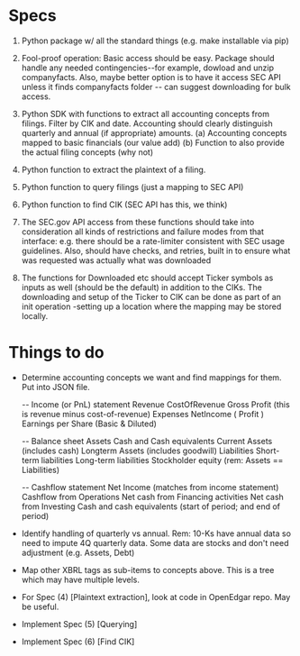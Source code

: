 # Specs

1. Python package w/ all the standard things (e.g. make installable via pip)

2. Fool-proof operation: Basic access should be easy. Package should handle any 
needed contingencies--for example, dowload and unzip companyfacts. Also, maybe better
option is to have it access SEC API unless it finds companyfacts folder -- can suggest downloading 
for bulk access.

3. Python SDK with functions to extract all accounting concepts from filings. Filter by CIK and date. 
Accounting should clearly distinguish quarterly and annual (if appropriate) amounts. 
    (a) Accounting concepts mapped to basic financials (our value add)
    (b) Function to also provide the actual filing concepts (why not)

4. Python function to extract the plaintext of a filing.

5. Python function to query filings (just a mapping to SEC API)

6. Python function to find CIK (SEC API has this, we think)

7. The SEC.gov API access from these functions should take into consideration all kinds of restrictions and failure modes from that interface: e.g. there should be a rate-limiter consistent with SEC usage guidelines.  Also, should have checks, and retries, built in to ensure what was requested was actually what was downloaded

8. The functions for Downloaded etc should accept Ticker symbols as inputs as well (should be the default) in addition to the CIKs.  The downloading and setup of the Ticker to CIK can be done as part of an init operation -setting up a location where the mapping may be stored locally.


# Things to do
* Determine accounting concepts we want and find mappings for them. Put into JSON file.
    
    -- Income (or PnL) statement
        Revenue
            CostOfRevenue
            Gross Profit (this is revenue minus cost-of-revenue)
        Expenses
        NetIncome ( Profit )
        Earnings per Share (Basic & Diluted)
    
    -- Balance sheet
        Assets
            Cash and Cash equivalents
            Current Assets (includes cash)
            Longterm Assets (includes goodwill)
        Liabilities
            Short-term liabilities
            Long-term liabilities
            Stockholder equity
        (rem: Assets == Liabilities)
    
    -- Cashflow statement
        Net Income (matches from income statement)
        Cashflow from Operations
        Net cash from Financing activities
        Net cash from Investing
        Cash and cash equivalents (start of period; and end of period)

* Identify handling of quarterly vs annual. Rem: 10-Ks have annual data so need to impute 4Q quarterly data.
Some data are stocks and don't need adjustment (e.g. Assets, Debt)

* Map other XBRL tags as sub-items to concepts above. This is a tree which may have multiple levels.

* For Spec (4) [Plaintext extraction], look at code in OpenEdgar repo. May be useful.

* Implement Spec (5) [Querying]

* Implement Spec (6) [Find CIK]
